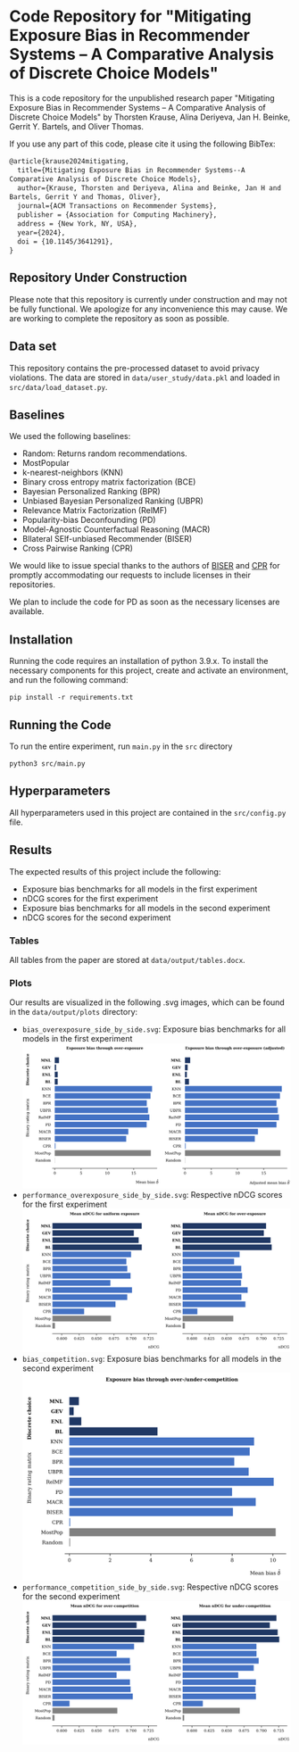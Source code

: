 # Code Repository for "Mitigating Exposure Bias in Recommender Systems – A Comparative Analysis of Discrete Choice Models"

This is a code repository for the unpublished research paper "Mitigating Exposure Bias in Recommender Systems – A Comparative Analysis of Discrete Choice Models" by Thorsten Krause, Alina Deriyeva, Jan H. Beinke, Gerrit Y. Bartels, and Oliver Thomas. 

If you use any part of this code, please cite it using the following BibTex:

```{bibtex}
@article{krause2024mitigating,
  title={Mitigating Exposure Bias in Recommender Systems--A Comparative Analysis of Discrete Choice Models},
  author={Krause, Thorsten and Deriyeva, Alina and Beinke, Jan H and Bartels, Gerrit Y and Thomas, Oliver},
  journal={ACM Transactions on Recommender Systems},
  publisher = {Association for Computing Machinery},
  address = {New York, NY, USA},
  year={2024},
  doi = {10.1145/3641291},
}
```

## Repository Under Construction
Please note that this repository is currently under construction and may not be fully functional. We apologize for any inconvenience this may cause. We are working to complete the repository as soon as possible.

## Data set
This repository contains the pre-processed dataset to avoid privacy violations. The data are stored in `data/user_study/data.pkl` and loaded in `src/data/load_dataset.py`.

## Baselines
We used the following baselines:
- Random: Returns random recommendations.
- MostPopular
- k-nearest-neighbors (KNN)
- Binary cross entropy matrix factorization (BCE)
- Bayesian Personalized Ranking (BPR)
- Unbiased Bayesian Personalized Ranking (UBPR)
- Relevance Matrix Factorization (RelMF)
- Popularity-bias Deconfounding (PD)
- Model-Agnostic Counterfactual Reasoning (MACR)
- BIlateral SElf-unbiased Recommender (BISER)
- Cross Pairwise Ranking (CPR)

We would like to issue special thanks to the authors of [BISER](https://github.com/Jaewoong-Lee/sigir_2022_BISER) and [CPR](https://github.com/Qcactus/CPR) for promptly accommodating our requests to include licenses in their repositories.

We plan to include the code for PD as soon as the necessary licenses are available.

## Installation
Running the code requires an installation of python 3.9.x. To install the necessary components for this project, create and activate an environment, and run the following command:

```
pip install -r requirements.txt
```

## Running the Code

To run the entire experiment, run `main.py` in the `src` directory

```
python3 src/main.py
```

## Hyperparameters

All hyperparameters used in this project are contained in the `src/config.py` file.

## Results

The expected results of this project include the following:
- Exposure bias benchmarks for all models in the first experiment
- nDCG scores for the first experiment
- Exposure bias benchmarks for all models in the second experiment
- nDCG scores for the second experiment

### Tables
All tables from the paper are stored at `data/output/tables.docx`.

### Plots
Our results are visualized in the following .svg images, which can be found in the `data/output/plots` directory:
- `bias_overexposure_side_by_side.svg`: Exposure bias benchmarks for all models in the first experiment <img src="data/output/plots/bias_overexposure_side_by_side.svg">
- `performance_overexposure_side_by_side.svg`: Respective nDCG scores for the first experiment <img src="data/output/plots/performance_overexposure_side_by_side.svg">
- `bias_competition.svg`: Exposure bias benchmarks for all models in the second experiment <img src="data/output/plots/bias_competition.svg">
- `performance_competition_side_by_side.svg`: Respective nDCG scores for the second experiment <img src="data/output/plots/performance_competition_side_by_side.svg">


